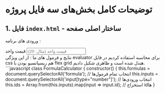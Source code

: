 # توضیحات کامل بخش‌های سه فایل پروژه

## 1. فایل `index.html` - ساختار اصلی صفحه
ورودی های برنامه :
<div class="input-box">
  <label for="fee">قیمت واحد</label>
  <input type="number" id="fee" placeholder="قیمت واحد (مثال: 20)">
</div>
نتایج و فرمول های ما :
<formula evaluator="count * fee - discount"></formula>
از این ویژگی evaluator برای محاسبه استفاده کردیم 
در فایل css هم ریسپانسیو بودن با flex grid هندل شده است و ظاهری شکیل دادیم.
```javascript
class FormulaCalculator {
  constructor() {
    this.formulas = document.querySelectorAll('formula'); // انتخاب تمام فرمول‌ها
    this.inputs = document.querySelectorAll('input[type="number"]'); // انتخاب ورودی‌ها
    this.ids = Array.from(this.inputs).map(input => input.id); // استخراج idها
  }
